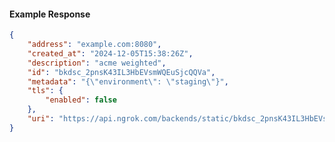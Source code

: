 <!-- Code generated for API Clients. DO NOT EDIT. -->

#### Example Response

```json
{
	"address": "example.com:8080",
	"created_at": "2024-12-05T15:38:26Z",
	"description": "acme weighted",
	"id": "bkdsc_2pnsK43IL3HbEVsmWQEuSjcQQVa",
	"metadata": "{\"environment\": \"staging\"}",
	"tls": {
		"enabled": false
	},
	"uri": "https://api.ngrok.com/backends/static/bkdsc_2pnsK43IL3HbEVsmWQEuSjcQQVa"
}
```

